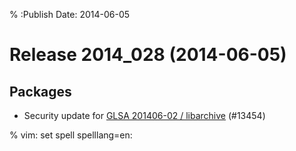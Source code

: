 % :Publish Date: 2014-06-05

# Release 2014_028 (2014-06-05)

## Packages

- Security update for [GLSA 201406-02 / libarchive](http://www.gentoo.org/security/en/glsa/glsa-201406-02.xml) (#13454)

% vim: set spell spelllang=en:
